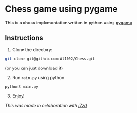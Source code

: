 # Chess game using pygame

This is a chess implementation written in python using [pygame](https://pypi.org/project/pygame/)

## Instructions

1. Clone the directory:
```sh
git clone git@github.com:Al1002/Chess.git
```
(or you can just download it)

2. Run `main.py` using python
```sh
python3 main.py
```

3. Enjoy!

*This was made in colaboration with [j7zd](https://github.com/j7zd)*
